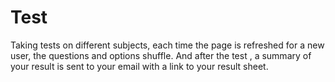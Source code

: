 # Test
Taking tests on different subjects, each time the page is refreshed for a new user, the questions and options shuffle. And after the test , a summary of your result is sent to your email with a link to your result sheet.
